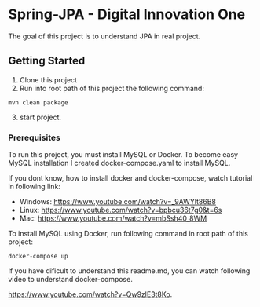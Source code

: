 # Spring-JPA - Digital Innovation One

The goal of this project is to understand JPA in real project.
## Getting Started

1. Clone this project
2. Run into root path of this project the following command:
```
mvn clean package
```
3. start project.


### Prerequisites

To run this project, you must install MySQL or Docker. To become easy MySQL installation
I created docker-compose.yaml to install MySQL.


If you dont know, how to install docker and docker-compose, watch tutorial in following link:
- Windows: https://www.youtube.com/watch?v=_9AWYlt86B8
- Linux: https://www.youtube.com/watch?v=bpbcu36t7g0&t=6s
- Mac: https://www.youtube.com/watch?v=mbSsh40_8WM

To install MySQL using Docker, run following command in root path of this project:

```
docker-compose up
```

If you have dificult to understand this readme.md, you can watch following video to understand docker-compose.

https://www.youtube.com/watch?v=Qw9zlE3t8Ko.

